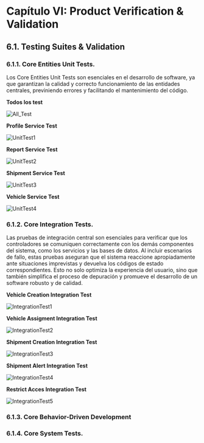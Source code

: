 # Capítulo VI: Product Verification & Validation

## 6.1. Testing Suites & Validation

### 6.1.1. Core Entities Unit Tests.

Los Core Entities Unit Tests son esenciales en el desarrollo de software, ya que garantizan la calidad y
correcto funcionamiento de las entidades centrales, previniendo errores y facilitando el mantenimiento
del código.

**Todos los test**

![All_Test](../assets/chapter06/All_Test.png)

**Profile Service Test**

![UnitTest1](../assets/chapter06/UnitTest1.png)

**Report Service Test**

![UnitTest2](../assets/chapter06/UnitTest2.png)

**Shipment Service Test**

![UnitTest3](../assets/chapter06/UnitTest3.png)

**Vehicle Service Test**

![UnitTest4](../assets/chapter06/UnitTest4.png)

### 6.1.2. Core Integration Tests.

Las pruebas de integración central son esenciales para verificar que los controladores se comuniquen correctamente con los demás componentes del sistema, como los servicios y las bases de datos. Al incluir escenarios de fallo, estas pruebas aseguran que el sistema reaccione apropiadamente ante situaciones imprevistas y devuelva los códigos de estado correspondientes. Esto no solo optimiza la experiencia del usuario, sino que también simplifica el proceso de depuración y promueve el desarrollo de un software robusto y de calidad.

**Vehicle Creation Integration Test**

![IntegrationTest1](../assets/chapter06/Integral_Test_1.png)

**Vehicle Assigment Integration Test**

![IntegrationTest2](../assets/chapter06/Integral_Test_2.png)

**Shipment Creation Integration Test**

![IntegrationTest3](../assets/chapter06/Integral_Test_3.png)

**Shipment Alert Integration Test**

![IntegrationTest4](../assets/chapter06/Integral_Test_4.png)

**Restrict Acces Integration Test**

![IntegrationTest5](../assets/chapter06/Integral_Test_5.png)

### 6.1.3. Core Behavior-Driven Development

### 6.1.4. Core System Tests.
